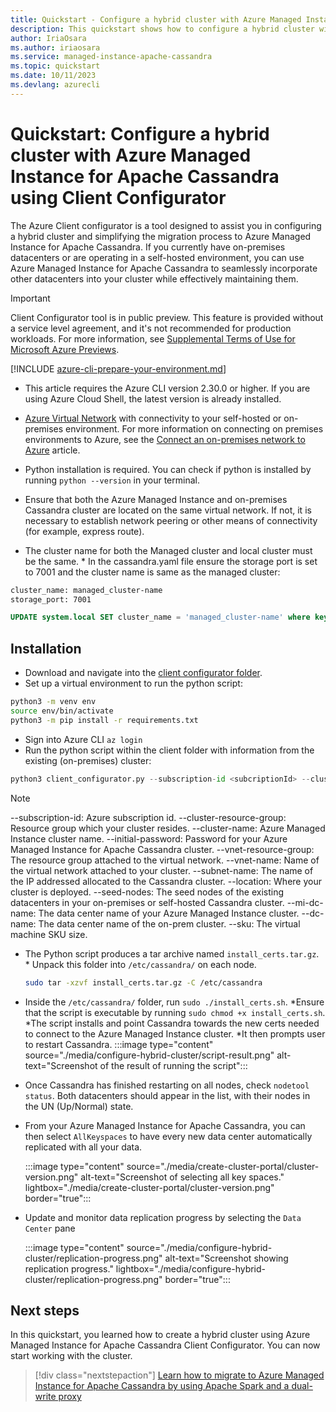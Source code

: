 ```yaml
---
title: Quickstart - Configure a hybrid cluster with Azure Managed Instance for Apache Cassandra Client Configurator
description: This quickstart shows how to configure a hybrid cluster with Azure Managed Instance for Apache Cassandra Client Configurator.
author: IriaOsara
ms.author: iriaosara
ms.service: managed-instance-apache-cassandra
ms.topic: quickstart
ms.date: 10/11/2023
ms.devlang: azurecli
---
```

# Quickstart: Configure a hybrid cluster with Azure Managed Instance for Apache Cassandra using Client Configurator

The Azure  Client configurator is a tool designed to assist you in configuring a hybrid cluster and simplifying the migration process to Azure Managed Instance for Apache Cassandra. If you currently have on-premises datacenters or are operating in a self-hosted environment, you can use Azure Managed Instance for Apache Cassandra to seamlessly incorporate other datacenters into your cluster while effectively maintaining them.

> [!IMPORTANT]
> Client Configurator tool is in public preview.
> This feature is provided without a service level agreement, and it's not recommended for production workloads.
> For more information, see [Supplemental Terms of Use for Microsoft Azure Previews](https://azure.microsoft.com/support/legal/preview-supplemental-terms/).

[!INCLUDE [azure-cli-prepare-your-environment.md](~/articles/reusable-content/azure-cli/azure-cli-prepare-your-environment.md)]

* This article requires the Azure CLI version 2.30.0 or higher. If you are using Azure Cloud Shell, the latest version is already installed.

* [Azure Virtual Network](../virtual-network/virtual-networks-overview.md) with connectivity to your self-hosted or on-premises environment. For more information on connecting on premises environments to Azure, see the [Connect an on-premises network to Azure](/azure/architecture/reference-architectures/hybrid-networking/) article.

* Python installation is required. You can check if  python is installed by running `python --version` in your terminal.

* Ensure that both the Azure Managed Instance and on-premises Cassandra cluster are located on the same virtual network. If not, it is necessary to establish network peering or other means of connectivity (for example, express route).

* The cluster name for both the Managed cluster and local cluster must be the same.
        * In the cassandra.yaml file ensure the storage port is set to 7001 and  the cluster name is same as the managed cluster:

 ```bash
cluster_name: managed_cluster-name
storage_port: 7001
 ```

```sql
UPDATE system.local SET cluster_name = 'managed_cluster-name' where key='local';
```

## Installation

* Download and navigate into the [client configurator folder](https://aka.ms/configurator-tool).
* Set up a virtual environment to run the python script:

```bash
python3 -m venv env
source env/bin/activate
python3 -m pip install -r requirements.txt
```

* Sign into Azure CLI `az login`
* Run the python script within the client folder with information from the existing (on-premises) cluster:

```python
python3 client_configurator.py --subscription-id <subcriptionId> --cluster-resource-group <clusterResourceGroup> --cluster-name <clusterName> --initial-password <initialPassword> --vnet-resource-group <vnetResourceGroup> --vnet-name <vnetName> --subnet-name <subnetName> --location <location> --seed-nodes <seed1 seed2 seed3> --mi-dc-name <managedInstanceDataCenterName> --dc-name <onPremDataCenterName> --sku <sku>
```

> [!NOTE]
> --subscription-id: Azure subscription id.
> --cluster-resource-group: Resource group which your cluster resides.
> --cluster-name: Azure Managed Instance cluster name.
> --initial-password: Password for your Azure Managed Instance for Apache Cassandra cluster.
> --vnet-resource-group: The resource group attached to the virtual network.
> --vnet-name: Name of the virtual network attached to your cluster.
> --subnet-name: The name of the IP addressed allocated to the Cassandra cluster.
> --location: Where your cluster is deployed.
> --seed-nodes: The seed nodes of the existing datacenters in your on-premises or self-hosted Cassandra cluster.
> --mi-dc-name: The data center name of your Azure Managed Instance cluster.
> --dc-name: The data center name of the on-prem cluster.
> --sku: The virtual machine SKU size.

* The Python script produces a tar archive named `install_certs.tar.gz`.
        * Unpack this folder into `/etc/cassandra/` on each node.

    ```bash
    sudo tar -xzvf install_certs.tar.gz -C /etc/cassandra
    ```

* Inside the `/etc/cassandra/` folder, run `sudo ./install_certs.sh`.
        *Ensure that the script is executable by running `sudo chmod +x install_certs.sh`.
        *The script installs and point Cassandra towards the new certs needed to connect to the Azure Managed Instance cluster.
        *It then prompts user to restart Cassandra.
        :::image type="content" source="./media/configure-hybrid-cluster/script-result.png" alt-text="Screenshot of the result of running the script":::

* Once Cassandra has finished restarting on all nodes, check `nodetool status`. Both datacenters should appear in the list, with their nodes in the UN (Up/Normal) state.

* From your Azure Managed Instance for Apache Cassandra, you can then select `AllKeyspaces` to have every new data center automatically replicated with all your data.

   :::image type="content" source="./media/create-cluster-portal/cluster-version.png" alt-text="Screenshot of selecting all key spaces." lightbox="./media/create-cluster-portal/cluster-version.png" border="true":::

* Update and monitor data replication progress by selecting the `Data Center` pane

   :::image type="content" source="./media/configure-hybrid-cluster/replication-progress.png" alt-text="Screenshot showing replication progress." lightbox="./media/configure-hybrid-cluster/replication-progress.png" border="true":::

## Next steps

In this quickstart, you learned how to create a hybrid cluster using Azure Managed Instance for Apache Cassandra Client Configurator. You can now start working with the cluster.

> [!div class="nextstepaction"]
> [Learn how to migrate to Azure Managed Instance for Apache Cassandra by using Apache Spark and a dual-write proxy](dual-write-proxy-migration.md)
